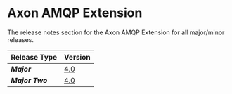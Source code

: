 # Axon AMQP Extension

The release notes section for the Axon AMQP Extension for all major/minor releases.

| Release Type | Version |
| :--- | :--- |
| _**Major**_ | [4.0][4.0] |
| _**Major Two**_ | [4.0](/introduction/release-notes/rn-extensions/rn-amqp/rn-amqp-major-release.md#release-40) |

[4.0]: /introduction/release-notes/rn-extensions/rn-amqp/rn-amqp-major-release.md#release-40